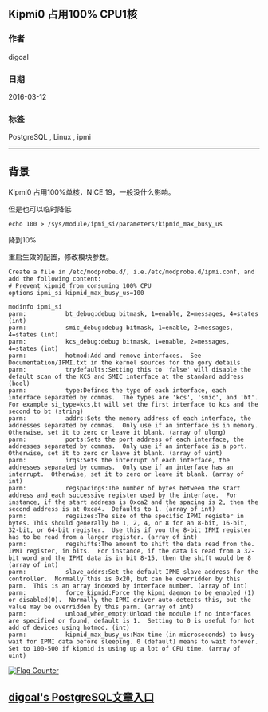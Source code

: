 ## Kipmi0 占用100% CPU1核   
                                                                                                                                 
### 作者                                                                                                                                 
digoal                                                                                                                                 
                                                                                                                                 
### 日期                                                                                                                                 
2016-03-12                                                                                                                              
                                                                                                                                 
### 标签                                                                                                                                 
PostgreSQL , Linux , ipmi        
                                                                                                                                 
----                                                                                                                                 
                                                                                                                                 
## 背景                     
Kipmi0 占用100%单核，NICE 19，一般没什么影响。  
  
但是也可以临时降低  
  
```  
echo 100 > /sys/module/ipmi_si/parameters/kipmid_max_busy_us  
```  
  
降到10%  
  
重启生效的配置，修改模块参数。  
  
```  
Create a file in /etc/modprobe.d/, i.e./etc/modprobe.d/ipmi.conf, and add the following content:  
# Prevent kipmi0 from consuming 100% CPU  
options ipmi_si kipmid_max_busy_us=100  
  
modinfo ipmi_si   
parm:           bt_debug:debug bitmask, 1=enable, 2=messages, 4=states (int)  
parm:           smic_debug:debug bitmask, 1=enable, 2=messages, 4=states (int)  
parm:           kcs_debug:debug bitmask, 1=enable, 2=messages, 4=states (int)  
parm:           hotmod:Add and remove interfaces.  See Documentation/IPMI.txt in the kernel sources for the gory details.  
parm:           trydefaults:Setting this to 'false' will disable the default scan of the KCS and SMIC interface at the standard address (bool)  
parm:           type:Defines the type of each interface, each interface separated by commas.  The types are 'kcs', 'smic', and 'bt'.  For example si_type=kcs,bt will set the first interface to kcs and the second to bt (string)  
parm:           addrs:Sets the memory address of each interface, the addresses separated by commas.  Only use if an interface is in memory.  Otherwise, set it to zero or leave it blank. (array of ulong)  
parm:           ports:Sets the port address of each interface, the addresses separated by commas.  Only use if an interface is a port.  Otherwise, set it to zero or leave it blank. (array of uint)  
parm:           irqs:Sets the interrupt of each interface, the addresses separated by commas.  Only use if an interface has an interrupt.  Otherwise, set it to zero or leave it blank. (array of int)  
parm:           regspacings:The number of bytes between the start address and each successive register used by the interface.  For instance, if the start address is 0xca2 and the spacing is 2, then the second address is at 0xca4.  Defaults to 1. (array of int)  
parm:           regsizes:The size of the specific IPMI register in bytes. This should generally be 1, 2, 4, or 8 for an 8-bit, 16-bit, 32-bit, or 64-bit register.  Use this if you the 8-bit IPMI register has to be read from a larger register. (array of int)  
parm:           regshifts:The amount to shift the data read from the. IPMI register, in bits.  For instance, if the data is read from a 32-bit word and the IPMI data is in bit 8-15, then the shift would be 8 (array of int)  
parm:           slave_addrs:Set the default IPMB slave address for the controller.  Normally this is 0x20, but can be overridden by this parm.  This is an array indexed by interface number. (array of int)  
parm:           force_kipmid:Force the kipmi daemon to be enabled (1) or disabled(0).  Normally the IPMI driver auto-detects this, but the value may be overridden by this parm. (array of int)  
parm:           unload_when_empty:Unload the module if no interfaces are specified or found, default is 1.  Setting to 0 is useful for hot add of devices using hotmod. (int)  
parm:           kipmid_max_busy_us:Max time (in microseconds) to busy-wait for IPMI data before sleeping. 0 (default) means to wait forever. Set to 100-500 if kipmid is using up a lot of CPU time. (array of uint)  
```  
    
  
<a rel="nofollow" href="http://info.flagcounter.com/h9V1"  ><img src="http://s03.flagcounter.com/count/h9V1/bg_FFFFFF/txt_000000/border_CCCCCC/columns_2/maxflags_12/viewers_0/labels_0/pageviews_0/flags_0/"  alt="Flag Counter"  border="0"  ></a>  
  
  
  
  
## [digoal's PostgreSQL文章入口](https://github.com/digoal/blog/blob/master/README.md "22709685feb7cab07d30f30387f0a9ae")
  
